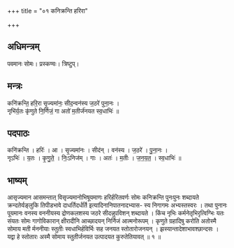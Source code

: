 +++
title = "०१ कनिक्रन्ति हरिरा"

+++
## अधिमन्त्रम्
पवमानः सोमः। प्रस्कण्वः। त्रिष्टुप्।

## मन्त्रः
कनि॑क्रन्ति॒ हरि॒रा सृ॒ज्यमा॑नः॒ सीद॒न्वन॑स्य ज॒ठरे॑ पुना॒नः ।  
नृभि॑र्य॒तः कृ॑णुते नि॒र्णिजं॒ गा अतो॑ म॒तीर्ज॑नयत स्व॒धाभिः॑ ॥

## पदपाठः
कनि॑क्रन्ति । हरिः॑ । आ । सृ॒ज्यमा॑नः । सीद॑न् । वन॑स्य । ज॒ठरे॑ । पु॒ना॒नः ।  
नृऽभिः॑ । य॒तः । कृ॒णु॒ते॒ । निः॒ऽनिज॑म् । गाः । अतः॑ । म॒तीः । ज॒न॒य॒त॒ । स्व॒धाभिः॑ ॥

## भाष्यम्
आसृज्यमान आसमन्तात् विसृज्यमानोभिषूयमाणः हरिर्हरितवर्णः सोमः कनिक्रन्ति पुनःपुनः शब्दायते क्रन्दतेर्यङ्लुकि तिपीडभावे दाधर्तिदर्धर्ति इत्यादिनानिपातनादभ्यास- स्य निगागमः अभ्यस्तस्वरः । तथा पुनानः पूयमानः वनस्य वननीयस्य द्रोणकलशस्य जठरे सीदन्नुपविशन् शब्दायते । किंच नृभिः कर्मनेतृभिरृत्विग्भिः यतः संयतः सोमः गागोविकारान् क्षीरादीनि आच्छादयन् निर्निजं आत्मनोरूपम् । कृणुते ग्रहादिषु करोति अतोस्मै सोमाय मती र्मननीयाः स्तुतीः स्वधाभिर्हविर्भिः सह जनयत स्तोतारोजनयन् । झस्यान्तादेशाभावश्छान्दसः । यद्वा हे स्तोतारः अस्मै सोमाय स्तुतीर्जनयत उत्पादयत कुरुतेतियावत् ॥ १ ॥